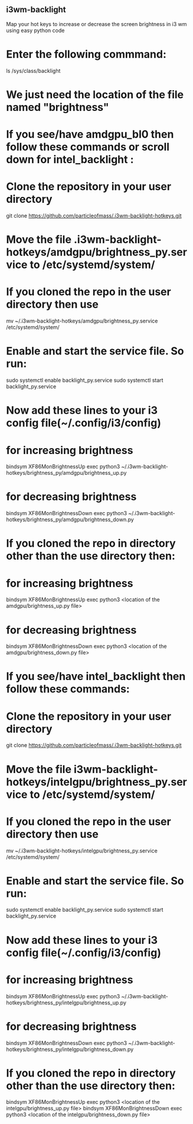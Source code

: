 ## i3wm-backlight
Map your hot keys to increase or decrease the screen brightness in i3 wm using easy python code

# Enter the following commmand:
ls /sys/class/backlight
# We just need the location of the file named "brightness"

# If you see/have amdgpu_bl0 then follow these commands or scroll down for intel_backlight :
# Clone the repository in your user directory
git clone https://github.com/particleofmass/.i3wm-backlight-hotkeys.git
# Move the file .i3wm-backlight-hotkeys/amdgpu/brightness_py.service to /etc/systemd/system/
# If you cloned the repo in the user directory then use
mv ~/.i3wm-backlight-hotkeys/amdgpu/brightness_py.service /etc/systemd/system/
# Enable and start the service file. So run:
sudo systemctl enable backlight_py.service
sudo systemctl start backlight_py.service
# Now add these lines to your i3 config file(~/.config/i3/config)
# for increasing brightness
bindsym XF86MonBrightnessUp exec python3 ~/.i3wm-backlight-hotkeys/brightness_py/amdgpu/brightness_up.py
# for decreasing brightness
bindsym XF86MonBrightnessDown exec python3 ~/.i3wm-backlight-hotkeys/brightness_py/amdgpu/brightness_down.py
# If you cloned the repo in directory other than the use directory then:
# for increasing brightness
bindsym XF86MonBrightnessUp exec python3 <location of the amdgpu/brightness_up.py file>
# for decreasing brightness
bindsym XF86MonBrightnessDown exec python3 <location of the amdgpu/brightness_down.py file>


# If you see/have intel_backlight then follow these commands:
# Clone the repository in your user directory
git clone https://github.com/particleofmass/.i3wm-backlight-hotkeys.git
# Move the file i3wm-backlight-hotkeys/intelgpu/brightness_py.service to /etc/systemd/system/
# If you cloned the repo in the user directory then use
mv ~/.i3wm-backlight-hotkeys/intelgpu/brightness_py.service /etc/systemd/system/
# Enable and start the service file. So run:
sudo systemctl enable backlight_py.service
sudo systemctl start backlight_py.service
# Now add these lines to your i3 config file(~/.config/i3/config)
# for increasing brightness
bindsym XF86MonBrightnessUp exec python3 ~/.i3wm-backlight-hotkeys/brightness_py/intelgpu/brightness_up.py
# for decreasing brightness
bindsym XF86MonBrightnessDown exec python3 ~/.i3wm-backlight-hotkeys/brightness_py/intelgpu/brightness_down.py
# If you cloned the repo in directory other than the use directory then:
bindsym XF86MonBrightnessUp exec python3 <location of the intelgpu/brightness_up.py file>
bindsym XF86MonBrightnessDown exec python3 <location of the intelgpu/brightness_down.py file>
